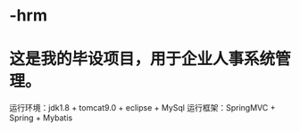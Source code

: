 # -hrm
# 这是我的毕设项目，用于企业人事系统管理。
运行环境：jdk1.8 + tomcat9.0 + eclipse + MySql 
运行框架：SpringMVC + Spring + Mybatis
